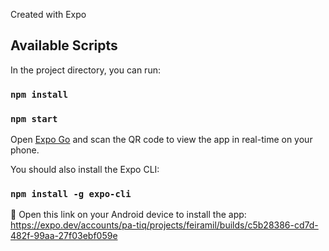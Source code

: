 Created with Expo

## Available Scripts

In the project directory, you can run:

### `npm install`
### `npm start`

Open [Expo Go](https://play.google.com/store/apps/details?id=host.exp.exponent&hl=pt_BR&gl=US&pli=1) and scan the QR code to view the app in real-time on your phone.

You should also install the Expo CLI:

### `npm install -g expo-cli`

🤖 Open this link on your Android device to install the app:
https://expo.dev/accounts/pa-tiq/projects/feiramil/builds/c5b28386-cd7d-482f-99aa-27f03ebf059e